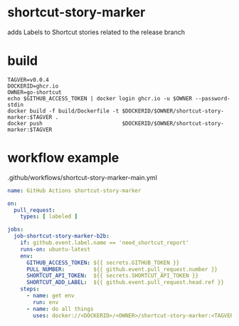 # shortcut-story-marker

adds Labels to Shortcut stories related to the release branch

# build

```shell
TAGVER=v0.0.4
DOCKERID=ghcr.io
OWNER=go-shortcut
echo $GITHUB_ACCESS_TOKEN | docker login ghcr.io -u $OWNER --password-stdin
docker build -f build/Dockerfile -t $DOCKERID/$OWNER/shortcut-story-marker:$TAGVER .
docker push                         $DOCKERID/$OWNER/shortcut-story-marker:$TAGVER
```

# workflow example

.github/workflows/shortcut-story-marker-main.yml
```yaml
name: GitHub Actions shortcut-story-marker

on:
  pull_request:
    types: [ labeled ]

jobs:
  job-shortcut-story-marker-b2b:
    if: github.event.label.name == 'need_shortcut_report'
    runs-on: ubuntu-latest
    env:
      GITHUB_ACCESS_TOKEN: ${{ secrets.GITHUB_TOKEN }}
      PULL_NUMBER:         ${{ github.event.pull_request.number }}
      SHORTCUT_API_TOKEN:  ${{ secrets.SHORTCUT_API_TOKEN }}
      SHORTCUT_ADD_LABEL:  ${{ github.event.pull_request.head.ref }}
    steps:
      - name: get env
        run: env
      - name: do all things
        uses: docker://<DOCKERID>/<OWNER>/shortcut-story-marker:<TAGVER>

```

